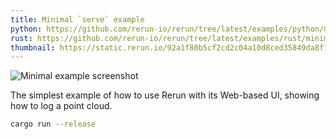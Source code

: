 ```yaml
---
title: Minimal `serve` example
python: https://github.com/rerun-io/rerun/tree/latest/examples/python/minimal_serve/main.py
rust: https://github.com/rerun-io/rerun/tree/latest/examples/rust/minimal_serve/src/main.rs
thumbnail: https://static.rerun.io/92a1f80b5cf2cd2c04a10d8ced35849da8f1c0ed_minimal_serve_480w.png
---
```


<picture>
  <source media="(max-width: 480px)" srcset="https://static.rerun.io/92a1f80b5cf2cd2c04a10d8ced35849da8f1c0ed_minimal_serve_480w.png">
  <source media="(max-width: 768px)" srcset="https://static.rerun.io/d78037f2306ed02505859adbae9f72d4ab2945d1_minimal_serve_768w.png">
  <source media="(max-width: 1024px)" srcset="https://static.rerun.io/cf926c580c8ca8b39fd844f6adf4b19972b5111e_minimal_serve_1024w.png">
  <source media="(max-width: 1200px)" srcset="https://static.rerun.io/8f03efd9e918f43b5e6d9257d0f1a3cb962b3889_minimal_serve_1200w.png">
  <img src="https://static.rerun.io/0e47ac513ab25d56cf2b493128097d499a07e5e8_minimal_serve_full.png" alt="Minimal example screenshot">
</picture>

The simplest example of how to use Rerun with its Web-based UI, showing how to log a point cloud.

```bash
cargo run --release
```

